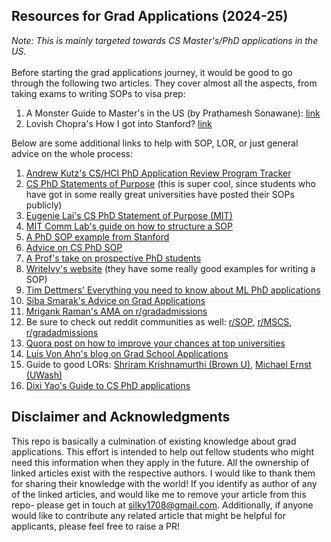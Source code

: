 ## Resources for Grad Applications (2024-25)

*Note: This is mainly targeted towards CS Master's/PhD applications in the US.*<br><br>
Before starting the grad applications journey, it would be good to go through the following two articles. They cover almost all the aspects, from taking exams to writing SOPs to visa prep:  
1. A Monster Guide to Master's in the US (by Prathamesh Sonawane): [link](https://admits.com/blog/monster-guide-to-ms-in-usa)  
2. Lovish Chopra's How I got into Stanford? [link](https://medium.com/@lovishchopra/how-i-got-into-stanford-ms-in-cs-application-experience-tips-and-tricks-4ba1772bb9b)  


Below are some additional links to help with SOP, LOR, or just general advice on the whole process:  
1. [Andrew Kutz's CS/HCI PhD Application Review Program Tracker](https://www.andrewkuz.net/public/dashboards/cs-hci-phd-application-review-programs/2025/html/cs-hci-phd-application-review-programs-2025.html)
2. [CS PhD Statements of Purpose](https://cs-sop.notion.site/CS-PhD-Statements-of-Purpose-df39955313834889b7ac5411c37b958d)  (this is super cool, since students who have got in some really great universities have posted their SOPs publicly)
3. [Eugenie Lai's CS PhD Statement of Purpose (MIT)](https://eugenielai.github.io/posts/another-annotated-sop.html)
4. [MIT Comm Lab's guide on how to structure a SOP](https://mitcommlab.mit.edu/eecs/commkit/graduate-school-personal-statement/)
5. [A PhD SOP example from Stanford](https://cs.stanford.edu/~nfliu/files/phd_sop/nfliu_phd_sop.pdf)
6. [Advice on CS PhD SOP](https://jakec007.github.io/2021-04-02-cs-statement-of-purpose/)
7. [A Prof's take on prospective PhD students](https://karlstratos.com/student.php)
8. [WriteIvy's website](https://writeivy.com/) (they have some really good examples for writing a SOP)
9. [Tim Dettmers' Everything you need to know about ML PhD applications](https://timdettmers.com/2018/11/26/phd-applications/)
10. [Siba Smarak's Advice on Grad Applications](https://sibasmarak.github.io/content/gradappl.html)
11. [Mrigank Raman's AMA on r/gradadmissions](https://www.reddit.com/r/gradadmissions/comments/yx41y4/current_cmu_msml_student_here_ask_me_anything/)
12. Be sure to check out reddit communities as well: [r/SOP](https://www.reddit.com/r/StatementOfPurpose/), [r/MSCS](https://www.reddit.com/r/MSCS/), [r/gradadmissions](https://www.reddit.com/r/gradadmissions/)
13. [Quora post on how to improve your chances at top universities](https://myadmissionsposts.quora.com/How-to-improve-your-competitiveness-to-be-admitted-into-a-top-university-that-everyone-under-the-sun-wants-in)
14. [Luis Von Ahn's blog on Grad School Applications](https://vonahn.blogspot.com/2009/12/advice-on-grad-school-applications.html)
15. Guide to good LORs: [Shriram Krishnamurthi (Brown U)](https://cs.brown.edu/~sk/Memos/Grad-School-Recos/), [Michael Ernst (UWash)](https://homes.cs.washington.edu/~mernst/advice/write-recommendation.html)
16. [Dixi Yao's Guide to CS PhD applications](https://dixiyao.github.io/blog_posts/csphdapp/) 



 ## Disclaimer and Acknowledgments   
 This repo is basically a culmination of existing knowledge about grad applications. This effort is intended to help out fellow students who might need this information when they apply in the future. All the ownership of linked articles exist with the respective authors. I would like to thank them for sharing their knowledge with the world! If you identify as author of any of the linked articles, and would like me to remove your article from this repo- please get in touch at silky1708@gmail.com. Additionally, if anyone would like to contribute any related article that might be helpful for applicants, please feel free to raise a PR!  
 
